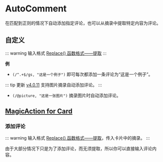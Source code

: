 # AutoComment

在匹配到正则的情况下自动添加指定评论，也可以从摘录中提取特定内容为评论。

## 自定义

::: warning 输入格式
[Replace() 函数格式——提取](../custom.md#replace-函数)
:::

**例**

- `(/^.+$/gs, "这是一个例子")` 即可每次都添加一条评论为“这是一个例子”。

::: tip 更新
[v4.0.11](/update) 支持图片摘录自动添加评论。
:::

- `(/@picture, "这是一张图片")` 摘录图片时自动添加评论。

## [MagicAction for Card](magicaction4card.md#添加评论)

### 添加评论

::: warning 输入格式
[Replace() 函数格式——提取](../custom.md#replace-函数)，传入卡片中的摘录。
:::

由于大部分情况下只是为了添加评论，而无须提取，所以你可以直接输入评论内容。
